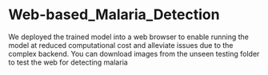 # Web-based_Malaria_Detection
We deployed the trained model into a web browser to enable running the model at reduced computational cost and alleviate issues due to the complex backend. You can download images from the unseen testing folder to test the web for detecting malaria
